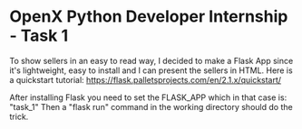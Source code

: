 # OpenX Python Developer Internship - Task 1

To show sellers in an easy to read way, I decided to make a Flask App since it's lightweight, easy to install and I can present the sellers in HTML.
Here is a quickstart tutorial:
https://flask.palletsprojects.com/en/2.1.x/quickstart/

After installing Flask you need to set the FLASK_APP which in that case is: "task_1"
Then a "flask run" command in the working directory should do the trick.
